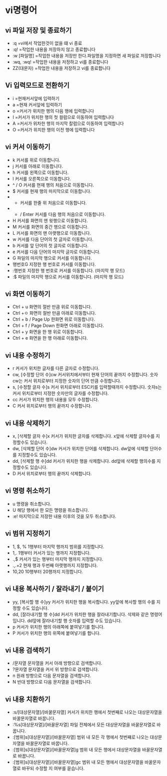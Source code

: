 # vi명령어

## vi 파일 저장 및 종료하기

- :q          =vi에서 작업한것이 없을 떄 vi 종료
- :q!          =작업한 내용을 저장하지 않고 종료합니다
- :w [파일명]    =작업한 내용을 저장만 한다.파일명을 지정하면 새 파일로 저장합니다
- :wq, :wq!    =작업한 내용을 저정하고 vi를 종료합니다
- ZZ(대문자)     =작업한 내용을 저장하고 vi를 종료합니다

## Vi 입력모드로 전환하기

- i  =현재커서앞에 입력하기
- a   =현재 커서앞에 입력하기
- o   =커서가 위치한 행의 다음 행에 입력합니다
- I    =커서가 위치한 행의 첫 컬럼으로 이동하여 입력합니다
- A   =커서가 위차한 행의 마지막 칼럼으로 이동하여 입력합니다
- O   =커서가 위치한 행의 이전 행에 입력합니다

## vi 커서 이동하기

- k	커서를 위로 이동합니다.
- j	커서를 아래로 이동합니다.
- h	커서를 왼쪽으로 이동합니다.
- l	커서를 오른쪽으로 이동합니다.
- ^ / O	커서를 현재 행의 처음으로 이동합니다.
- $	커서를 현재 행의 마지막으로 이동합니다.
- -	커서를 한줄 위 처음으로 이동합니다.
- + / Enter	커서를 다음 행의 처음으로 이동합니다.
- H	커서를 화면의 맨 윗행으로 이동합니다.
- M	커서를 화면의 중간 행으로 이동합니다.
- L	커서를 화면의 맨 아랫행으로 이동합니다.
- w	커서를 다음 단어의 첫 글자로 이동합니다.
- b	커서를 앞 단어의 첫 글자로 이동합니다.
- e	커서를 다음 단어의 마지막 글자로 이동합니다.
- G	파일의 마지막 행으로 커서를 이동합니다.
- 행번호G	지정한 행 번호로 커서를 이동합니다.
- :행번호	지정한 행 번호로 커서를 이동합니다. (마지막 행 모드)
- :$	파일의 마지막 행으로 커서를 이동합니다. (마지막 행 모드)

## vi 화면 이동하기

- Ctrl + u	화면의 절반 만큼 위로 이동합니다.
- Ctrl +ㅇ	화면의 절반 만큼 아래로 이동합니다.
- Ctrl + b / Page Up	한화면 위로 이동합니다.
- Ctrl + f / Page Down	한화면 아래로 이동합니다.
- Ctrl + y 	화면을 한 행 위로 이동합니다.
- Ctrl + e	화면을 한 행 아래로 이동합니다.

## vi 내용 수정하기

- r	커서가 위치한 글자를 다른 글자로 수정합니다.
- cw, [수정할 단어 수]cw	커서위치에서부터 현재 단어의 끝까지 수정합니다. 숫자cw는 커서 위치로부터 지정한 숫자의 단어 만큼 수정합니다.
- s, [수정할 글자 수]s	커서 위치로부터 ESC키를 입력할때까지 수정합니다. 숫자s는 커서 위치로부터 지정한 숫자만의 글자를 수정합니다.
- cc	커서가 위치한 행의 내용을 모두 수정합니다.
- C	커서 위치로부터 행의 끝까지 수정합니다.

## vi 내용 삭제하기

- x, [삭제할 글자 수]x	커서가 위치한 글자를 삭제합니다. x앞에 삭제할 글자수를 지정할수도 있습니다.
- dw, [삭제할 단어 수]dw	커서가 위치한 단어를 삭제합니다. dw앞에 삭제할 단어수를 지정할수도 있습니다.
- dd, [삭제할 행 수]dd	커서가 위치한 행을 삭제합니다. dd앞에 삭제할 행의수를 지정할수도 있습니다.
- D	커서 위치로부터 행의 끝까지 삭제합니다.

## vi 명령 취소하기

- u	명령을 취소합니다.
- U	해당 행에서 한 모든 명령을 취소합니다.
- :e!	마지막으로 저장한 내용 이후의 것을 모두 취소합니다.

## vi 범위 지정하기

- 1, $, %	1행부터 마지막 행까지 범위를 지정합니다.
- 1,.	1행부터 커서가 있는 행까지 지정합니다.
- .,$	커서가 있는 행부터 마지막 행까지 지정합니다.
- .,.+2	현재 행과 두번째 아랫행까지 지정합니다.
- 10,20	10행부터 20행까지 지정합니다.

## vi 내용 복사하기 / 잘라내기 / 붙이기

- yy, [복사할 행 수]yy	커서가 위치한 행을 복사합니다. yy앞에 복사할 행의 수를 지정할 수도 있습니다.
- dd, [잘라내기할 행 수]dd	커서가 위치한 행을 잘라내기합니다. 삭제와 같은 명령어입니다. dd앞에 잘라내기할 행 숫자를 입력할 수도 있습니다.
- p	커서가 위치한 행의 아래쪽에 붙여넣기를 합니다.
- P	커서가 위치한 행의 위쪽에 붙여넣기를 합니다.

## vi 내용 검색하기

- /문자열	문자열을 커서 아래 방향으로 검색합니다.
- ?문자열	문자열을 커서 위 방향으로 검색합니다.
- n	원래 방향으로 다음 문자열을 검색합니다.
- N	반대 방향으로 다음 문자열을 검색합니다.
## vi 내용 치환하기

- :s/[대상문자열]/[바꿀문자열]	커서가 위치한 행에서 첫번째로 나오는 대상문자열을 바꿀문자열로 바꿉니다.
- :%s[대상문자열]/[바꿀문자열]	파일 전체에서 모든 대상문자열을 바꿀문자열로 바꿉니다.
- :[범위]s[대상문자열]/[바꿀문자열]	범위 내 모든 각 행에서 첫번쨰로 나오는 대상문자열을 바꿀문자열로 바꿉니다.
- :[범위]s[대상문자열]/[바꿀문자열]g	범위 내 모든 행에서 대상문자열을 바꿀문자열로 바꿉니다.
- :[범위]s[대상문자열]/[바꿀문자열]gc	범위 내 모든 행에서 대상문자열을 바꿀문자열로 바꾸되 수정할 지 여부를 묻습니다.
